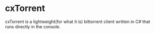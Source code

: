 # cxTorrent
cxTorrent is a lightweight(for what it is) bittorrent client written in C# that runs directly in the console.
